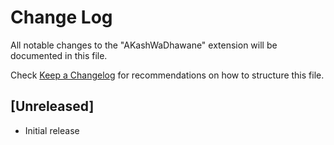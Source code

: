 # Change Log

All notable changes to the "AKashWaDhawane" extension will be documented in this file.

Check [Keep a Changelog](http://keepachangelog.com/) for recommendations on how to structure this file.

## [Unreleased]

- Initial release